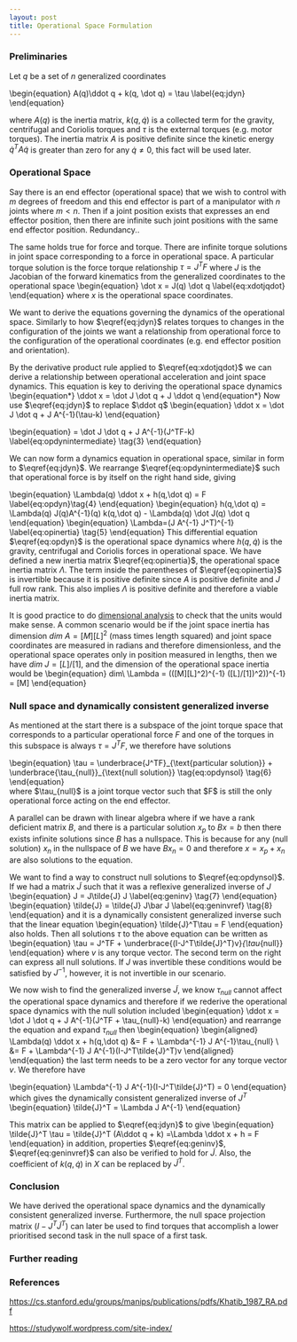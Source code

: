 ```yaml
---
layout: post
title: Operational Space Formulation
---
```

### Preliminaries
Let $q$ be a set of $n$ generalized coordinates

\begin{equation}
A(q)\ddot q + k(q, \dot q) = \tau \label{eq:jdyn}
\end{equation}

where $A(q)$ is the inertia matrix, $k(q, \dot q)$ is a collected term for the gravity, centrifugal and Coriolis torques and $\tau$ is the external torques (e.g. motor torques). The inertia matrix $A$ is positive definite since the kinetic energy $\dot q^T A \dot q$ is greater than zero for any $\dot q \ne 0$, this fact will be used later.

### Operational Space

Say there is an end effector (operational space) that we wish to control with $m$ degrees of freedom and this end effector is part of a manipulator with $n$ joints where $m \lt n$. Then if a joint position exists that expresses an end effector position, then there are infinite such joint positions with the same end effector position. Redundancy..

The same holds true for force and torque. There are infinite torque solutions in joint space corresponding to a force in operational space. A particular torque solution is the force torque relationship $\tau = J^TF$ where $J$ is the Jacobian of the forward kinematics from the generalized coordinates to the operational space 
\begin{equation}
\dot x = J(q) \dot q \label{eq:xdotjqdot}
\end{equation}
where $x$ is the operational space coordinates. 

We want to derive the equations governing the dynamics of the operational space. Similarly to how $\eqref{eq:jdyn}$ relates torques to changes in the configuration of the joints we want a relationship from operational force to the configuration of the operational coordinates (e.g. end effector position and orientation). 

By the derivative product rule applied to $\eqref{eq:xdotjqdot}$ we can derive a relationship between operational acceleration and joint space dynamics. This equation is key to deriving the operational space dynamics
\begin{equation*}
\ddot x = \dot J \dot q + J \ddot q
\end{equation*}
Now use $\eqref{eq:jdyn}$ to replace $\ddot q$
\begin{equation}
\ddot x = \dot J \dot q + J A^{-1}(\tau-k)
\end{equation}

\begin{equation}
= \dot J \dot q + J A^{-1}(J^TF-k) \label{eq:opdynintermediate} \tag{3}
\end{equation}

We can now form a dynamics equation in operational space, similar in form to $\eqref{eq:jdyn}$. We rearrange $\eqref{eq:opdynintermediate}$ such that operational force is by itself on the right hand side, giving

\begin{equation}
\Lambda(q) \ddot x + h(q,\dot q) = F \label{eq:opdyn}\tag{4}
\end{equation}
\begin{equation}
h(q,\dot q) = \Lambda(q) J(q)A^{-1}(q) k(q,\dot q) - \Lambda(q) \dot J(q) \dot q
\end{equation}
\begin{equation}
\Lambda=(J A^{-1} J^T)^{-1} \label{eq:opinertia} \tag{5}
\end{equation}
This differential equation $\eqref{eq:opdyn}$ is the operational space dynamics where $h(q, \dot q)$ is the gravity, centrifugal and Coriolis forces in operational space. We have defined a new inertia matrix $\eqref{eq:opinertia}$, the operational space inertia matrix $\Lambda$. The term inside the parentheses of $\eqref{eq:opinertia}$ is invertible because it is positive definite since $A$ is positive definite and $J$ full row rank. This also implies $\Lambda$ is positive definite and therefore a viable inertia matrix.

It is good practice to do [dimensional analysis](https://en.wikipedia.org/wiki/Dimensional_analysis) to check that the units would make sense. A common scenario would be if the joint space inertia has dimension $dim\ A = [M][L]^2$ (mass times length squared) and joint space coordinates are measured in radians and therefore dimensionless, and the operational space operates only in position measured in lengths, then we have $dim\ J=[L]/[1]$, and the dimension of the operational space inertia would be
\begin{equation}
dim\ \Lambda = (([M][L]^2)^{-1} ([L]/[1])^2))^{-1} = [M]
\end{equation}

### Null space and dynamically consistent generalized inverse
As mentioned at the start there is a subspace of the joint torque space that corresponds to a particular operational force $F$ and one of the torques in this subspace is always $\tau = J^TF$, we therefore have solutions
<div>
\begin{equation}
\tau = \underbrace{J^TF}_{\text{particular solution}} + \underbrace{\tau_{null}}_{\text{null solution}} \tag{eq:opdynsol} \tag{6}
\end{equation}
</div>
where $\tau_{null}$ is a joint torque vector such that $F$ is still the only operational force acting on the end effector. 

A parallel can be drawn with linear algebra where if we have a rank deficient matrix $B$, and there is a particular solution $x_p$ to $Bx = b$ then there exists infinite solutions since $B$ has a nullspace. This is because for any (null solution) $x_n$ in the nullspace of $B$ we have $Bx_n = 0$ and therefore $x=x_p+x_n$ are also solutions to the equation.

We want to find a way to construct null solutions to $\eqref{eq:opdynsol}$. If we had a matrix $\tilde{J}$ such that it was a reflexive generalized inverse of $J$
\begin{equation}
J = J\tilde{J} J \label{eq:geninv} \tag{7}
\end{equation}
\begin{equation}
\tilde{J} = \tilde{J} J\bar  J \label{eq:geninvref} \tag{8}
\end{equation}
and it is a dynamically consistent generalized inverse such that the linear equation
\begin{equation}
\tilde{J}^T\tau = F
\end{equation}
also holds. Then all solutions $\tau$ to the above equation can be written as 
\begin{equation}
\tau = J^TF + \underbrace{(I-J^T\tilde{J}^T)v}_{\tau_{null}}
\end{equation}
where $v$ is any torque vector. The second term on the right can express all null solutions. If $J$ was invertible these conditions would be satisfied by $J^{-1}$, however, it is not invertible in our scenario.

We now wish to find the generalized inverse $\tilde{J}$, we know $\tau_{null}$ cannot affect the operational space dynamics and therefore if we rederive the operational space dynamics with the null solution included
\begin{equation}
\ddot x = \dot J \dot q + J A^{-1}(J^TF + \tau_{null}-k)
\end{equation}
and rearrange the equation and expand $\tau_{null}$ then
\begin{equation}
\begin{aligned}
\Lambda(q) \ddot x + h(q,\dot q) &= F + \Lambda^{-1} J A^{-1}\tau_{null} \\ 
                                 &= F + \Lambda^{-1} J A^{-1}(I-J^T\tilde{J}^T)v
\end{aligned}
\end{equation}
the last term needs to be a zero vector for any torque vector $v$. We therefore have

\begin{equation}
\Lambda^{-1} J A^{-1}(I-J^T\tilde{J}^T) = 0
\end{equation}
which gives the dynamically consistent generalized inverse of $J^T$
\begin{equation}
\tilde{J}^T = \Lambda J A^{-1}
\end{equation}

This matrix can be applied to $\eqref{eq:jdyn}$ to give
\begin{equation}
\tilde{J}^T \tau = \tilde{J}^T (A\ddot q + k)
=\Lambda \ddot x + h = F
\end{equation}
in addition, properties $\eqref{eq:geninv}$, $\eqref{eq:geninvref}$ can also be verified to hold for $\tilde{J}$. Also, the coefficient of $k(q,\dot q)$ in $X$ can be replaced by $\tilde{J}^T$.




### Conclusion

We have derived the operational space dynamics and the dynamically consistent generalized inverse. Furthermore, the null space projection matrix $(I-J^T\tilde{J}^T)$ can later be used to find torques that accomplish a lower prioritised second task in the null space of a first task.


### Further reading


### References
https://cs.stanford.edu/groups/manips/publications/pdfs/Khatib_1987_RA.pdf

https://studywolf.wordpress.com/site-index/